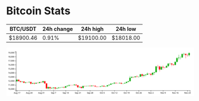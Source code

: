 # Bitcoin Stats

BTC/USDT|24h change|24h high|24h low|
|---|---|---|---|
|$18900.46|0.91%|$19100.00|$18018.00|

<img src="./chart.svg">
